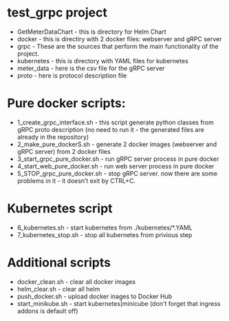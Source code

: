 # test_grpc project

* GetMeterDataChart - this is directory for Helm Chart
* docker - this is directiry with 2 docker files: webserver and gRPC server
* grpc - These are the sources that perform the main functionality of the project.
* kubernetes - this is directory with YAML files for kubernetes
* meter_data - here is the csv file for the gRPC server
* proto - here is protocol description file

# Pure docker scripts:

* 1_create_grpc_interface.sh - this script generate python classes from gRPC proto description (no need to run it - the generated files are already in the repository)
* 2_make_pure_dockerS.sh - generate 2 docker images (webserver and gRPC server) from 2 docker files
* 3_start_grpc_pure_docker.sh - run gRPC server process in pure docker
* 4_start_web_pure_docker.sh - run web server process in pure docker
* 5_STOP_grpc_pure_docker.sh - stop gRPC server. now there are some problems in it - it doesn’t exit by CTRL+C.

# Kubernetes script

* 6_kubernetes.sh - start kubernetes from ./kubernetes/*.YAML
* 7_kubernetes_stop.sh - stop all kubernetes from privious step

# Additional scripts

* docker_clean.sh - clear all docker images
* helm_clear.sh - clear all helm
* push_docker.sh - upload docker inages to Docker Hub
* start_minikube.sh - start kubernetes|minicube (don't forget that ingress addons is default off)
